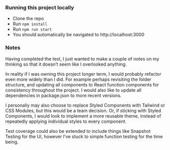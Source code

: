 ### Running this project locally

- Clone the repo
- Run `npm install`
- Run `npm run start`
- You should automatically be navigated to http://localhost:3000

### Notes

Having completed the test, I just wanted to make a couple of notes on my thinking so that it doesn’t seem like I overlooked anything.

In reality if I was owning this project longer term, I would probably refactor even more widely than I did. For example perhaps revisiting the folder structure, and updating all components to React function components for consistency throughout the project. I would also like to update all dependencies in package.json to more recent versions.

I personally may also choose to replace Styled Components with Tailwind or CSS Modules, but this would be a team decision. Or, if sticking with Styled Components, I would look to implement a more reusable theme, instead of repeatedly applying individual styles to every component.

Test coverage could also be extended to include things like Snapshot Testing for the UI, however I’ve stuck to simple function testing for the time being.
